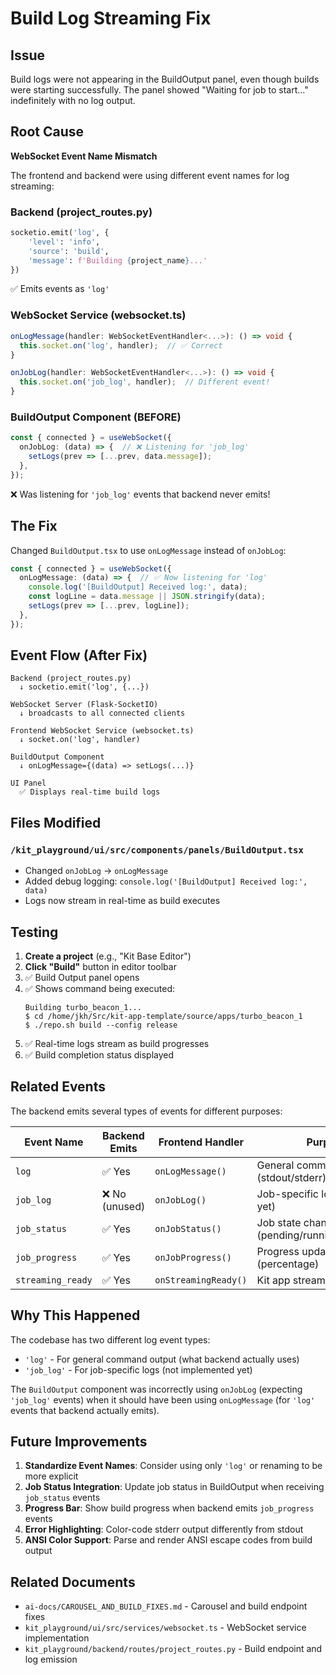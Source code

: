 # Build Log Streaming Fix

## Issue
Build logs were not appearing in the BuildOutput panel, even though builds were starting successfully. The panel showed "Waiting for job to start..." indefinitely with no log output.

## Root Cause
**WebSocket Event Name Mismatch**

The frontend and backend were using different event names for log streaming:

### Backend (project_routes.py)
```python
socketio.emit('log', {
    'level': 'info',
    'source': 'build',
    'message': f'Building {project_name}...'
})
```
✅ Emits events as `'log'`

### WebSocket Service (websocket.ts)
```typescript
onLogMessage(handler: WebSocketEventHandler<...>): () => void {
  this.socket.on('log', handler);  // ✅ Correct
}

onJobLog(handler: WebSocketEventHandler<...>): () => void {
  this.socket.on('job_log', handler);  // Different event!
}
```

### BuildOutput Component (BEFORE)
```typescript
const { connected } = useWebSocket({
  onJobLog: (data) => {  // ❌ Listening for 'job_log'
    setLogs(prev => [...prev, data.message]);
  },
});
```
❌ Was listening for `'job_log'` events that backend never emits!

## The Fix

Changed `BuildOutput.tsx` to use `onLogMessage` instead of `onJobLog`:

```typescript
const { connected } = useWebSocket({
  onLogMessage: (data) => {  // ✅ Now listening for 'log'
    console.log('[BuildOutput] Received log:', data);
    const logLine = data.message || JSON.stringify(data);
    setLogs(prev => [...prev, logLine]);
  },
});
```

## Event Flow (After Fix)

```
Backend (project_routes.py)
  ↓ socketio.emit('log', {...})

WebSocket Server (Flask-SocketIO)
  ↓ broadcasts to all connected clients

Frontend WebSocket Service (websocket.ts)
  ↓ socket.on('log', handler)

BuildOutput Component
  ↓ onLogMessage={(data) => setLogs(...)}

UI Panel
  ✅ Displays real-time build logs
```

## Files Modified

### `/kit_playground/ui/src/components/panels/BuildOutput.tsx`
- Changed `onJobLog` → `onLogMessage`
- Added debug logging: `console.log('[BuildOutput] Received log:', data)`
- Logs now stream in real-time as build executes

## Testing

1. **Create a project** (e.g., "Kit Base Editor")
2. **Click "Build"** button in editor toolbar
3. ✅ Build Output panel opens
4. ✅ Shows command being executed:
   ```
   Building turbo_beacon_1...
   $ cd /home/jkh/Src/kit-app-template/source/apps/turbo_beacon_1
   $ ./repo.sh build --config release
   ```
5. ✅ Real-time logs stream as build progresses
6. ✅ Build completion status displayed

## Related Events

The backend emits several types of events for different purposes:

| Event Name | Backend Emits | Frontend Handler | Purpose |
|------------|---------------|------------------|---------|
| `log` | ✅ Yes | `onLogMessage()` | General command output (stdout/stderr) |
| `job_log` | ❌ No (unused) | `onJobLog()` | Job-specific logs (not used yet) |
| `job_status` | ✅ Yes | `onJobStatus()` | Job state changes (pending/running/completed) |
| `job_progress` | ✅ Yes | `onJobProgress()` | Progress updates (percentage) |
| `streaming_ready` | ✅ Yes | `onStreamingReady()` | Kit app streaming URLs |

## Why This Happened

The codebase has two different log event types:
- `'log'` - For general command output (what backend actually uses)
- `'job_log'` - For job-specific logs (not implemented yet)

The `BuildOutput` component was incorrectly using `onJobLog` (expecting `'job_log'` events) when it should have been using `onLogMessage` (for `'log'` events that backend actually emits).

## Future Improvements

1. **Standardize Event Names**: Consider using only `'log'` or renaming to be more explicit
2. **Job Status Integration**: Update job status in BuildOutput when receiving `job_status` events
3. **Progress Bar**: Show build progress when backend emits `job_progress` events
4. **Error Highlighting**: Color-code stderr output differently from stdout
5. **ANSI Color Support**: Parse and render ANSI escape codes from build output

## Related Documents

- `ai-docs/CAROUSEL_AND_BUILD_FIXES.md` - Carousel and build endpoint fixes
- `kit_playground/ui/src/services/websocket.ts` - WebSocket service implementation
- `kit_playground/backend/routes/project_routes.py` - Build endpoint and log emission
